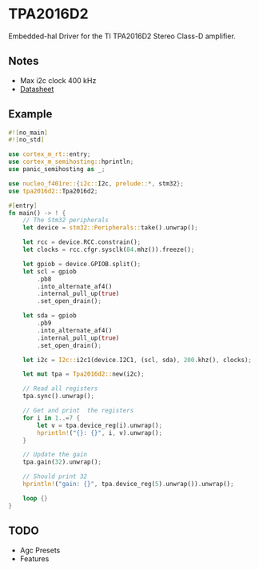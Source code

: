 # TPA2016D2

Embedded-hal Driver for the TI TPA2016D2 Stereo Class-D amplifier.

## Notes

 - Max i2c clock 400 kHz
 - [Datasheet](http://www.ti.com/lit/ds/symlink/tpa2016d2.pdf)
 
 ## Example
```rust
#![no_main]
#![no_std]

use cortex_m_rt::entry;
use cortex_m_semihosting::hprintln;
use panic_semihosting as _;

use nucleo_f401re::{i2c::I2c, prelude::*, stm32};
use tpa2016d2::Tpa2016d2;

#[entry]
fn main() -> ! {
    // The Stm32 peripherals
    let device = stm32::Peripherals::take().unwrap();

    let rcc = device.RCC.constrain();
    let clocks = rcc.cfgr.sysclk(84.mhz()).freeze();

    let gpiob = device.GPIOB.split();
    let scl = gpiob
        .pb8
        .into_alternate_af4()
        .internal_pull_up(true)
        .set_open_drain();

    let sda = gpiob
        .pb9
        .into_alternate_af4()
        .internal_pull_up(true)
        .set_open_drain();

    let i2c = I2c::i2c1(device.I2C1, (scl, sda), 200.khz(), clocks);

    let mut tpa = Tpa2016d2::new(i2c);

    // Read all registers
    tpa.sync().unwrap();

    // Get and print  the registers
    for i in 1..=7 {
        let v = tpa.device_reg(i).unwrap();
        hprintln!("{}: {}", i, v).unwrap();
    }

    // Update the gain
    tpa.gain(32).unwrap();

    // Should print 32
    hprintln!("gain: {}", tpa.device_reg(5).unwrap()).unwrap();

    loop {}
}
```

## TODO
 - Agc Presets
 - Features
 